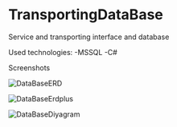 # TransportingDataBase
Service and transporting interface and database


Used technologies:
-MSSQL
-C#

Screenshots

![DataBaseERD](https://github.com/BatuhanGunes/Service-And-Transporting-Interface/blob/master/ServiceAndTransportingDataBase/Blank%20ERD.png)

![DataBaseErdplus](https://github.com/BatuhanGunes/Service-And-Transporting-Interface/blob/master/ServiceAndTransportingDataBase/erdplus-diagram.png)

![DataBaseDiyagram](https://github.com/BatuhanGunes/Service-And-Transporting-Interface/blob/master/ServiceAndTransportingDataBase/Diyagram.png)
